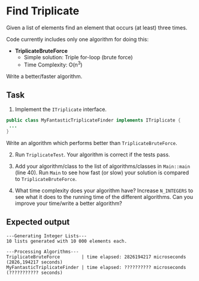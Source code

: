 # Find Triplicate
Given a list of elements find an element that occurs (at least) three times.

Code currently includes only one algorithm for doing this:
* **TriplicateBruteForce**
  * Simple solution: Triple for-loop (brute force)
  * Time Complexity: O(n<sup>3</sup>)

Write a better/faster algorithm.

## Task
1. Implement the ``ITriplicate`` interface. 
```java
public class MyFantasticTriplicateFinder implements ITriplicate {
 ...
}
```
 Write an algorithm which performs better than ``TriplicateBruteForce``.
 
2. Run ``TriplicateTest``. Your algorithm is correct if the tests pass.

3. Add your algorithm/class to the list of algorithms/classes in ``Main::main`` (line 40). Run ``Main`` to see how fast (or slow) your solution is compared to          ``TriplicateBruteForce``. 

4. What time complexity does your algorithm have? Increase ``N_INTEGERS`` to see what it does to the running time of the different algorithms.
   Can you improve your time/write a better algorithm?


## Expected output
```
---Generating Integer Lists---
10 lists generated with 10 000 elements each.

---Processing Algorithms---
TriplicateBruteForce        | time elapsed: 2826194217 microseconds (2826,194217 seconds)
MyFantasticTriplicateFinder | time elapsed: ?????????? microseconds (??????????? seconds)
```

